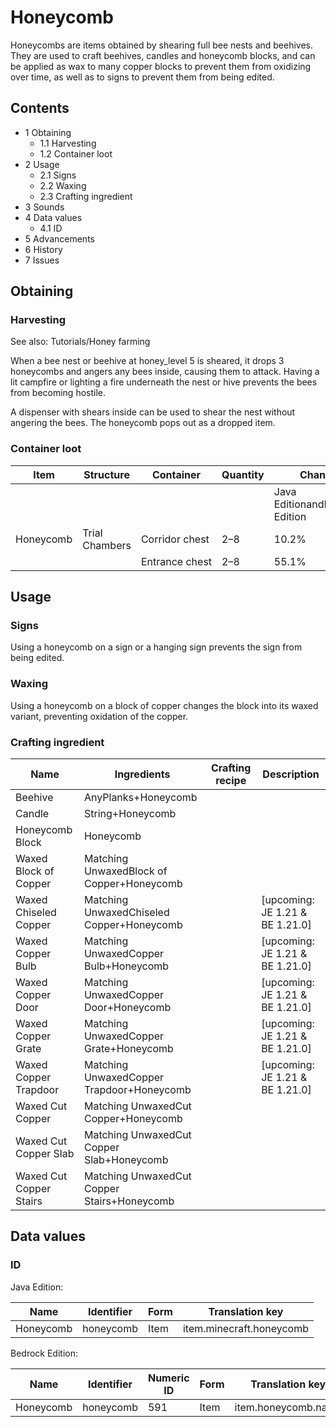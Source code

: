 # Honeycomb
Honeycombs are items obtained by shearing full bee nests and beehives. They are used to craft beehives, candles and honeycomb blocks, and can be applied as wax to many copper blocks to prevent them from oxidizing over time, as well as to signs to prevent them from being edited.

## Contents
- 1 Obtaining
	- 1.1 Harvesting
	- 1.2 Container loot
- 2 Usage
	- 2.1 Signs
	- 2.2 Waxing
	- 2.3 Crafting ingredient
- 3 Sounds
- 4 Data values
	- 4.1 ID
- 5 Advancements
- 6 History
- 7 Issues

## Obtaining
### Harvesting
See also: Tutorials/Honey farming

When a bee nest or beehive at honey_level 5 is sheared, it drops 3 honeycombs and angers any bees inside, causing them to attack. Having a lit campfire or lighting a fire underneath the nest or hive prevents the bees from becoming hostile.

A dispenser with shears inside can be used to shear the nest without angering the bees. The honeycomb pops out as a dropped item.

### Container loot
| Item      | Structure      | Container      | Quantity | Chance                         |
|-----------|----------------|----------------|----------|--------------------------------|
|           |                |                |          | Java EditionandBedrock Edition |
| Honeycomb | Trial Chambers | Corridor chest | 2–8      | 10.2%                          |
|           |                | Entrance chest | 2–8      | 55.1%                          |

## Usage
### Signs
Using a honeycomb on a sign or a hanging sign prevents the sign from being edited.

### Waxing
Using a honeycomb on a block of copper changes the block into its waxed variant, preventing oxidation of the copper.

### Crafting ingredient
| Name                    | Ingredients                                 | Crafting recipe | Description                      |
|-------------------------|---------------------------------------------|-----------------|----------------------------------|
| Beehive                 | AnyPlanks+Honeycomb                         |                 |                                  |
| Candle                  | String+Honeycomb                            |                 |                                  |
| Honeycomb Block         | Honeycomb                                   |                 |                                  |
| Waxed Block of Copper   | Matching UnwaxedBlock of Copper+Honeycomb   |                 |                                  |
| Waxed Chiseled Copper   | Matching UnwaxedChiseled Copper+Honeycomb   |                 | ‌[upcoming: JE 1.21 & BE 1.21.0] |
| Waxed Copper Bulb       | Matching UnwaxedCopper Bulb+Honeycomb       |                 | ‌[upcoming: JE 1.21 & BE 1.21.0] |
| Waxed Copper Door       | Matching UnwaxedCopper Door+Honeycomb       |                 | ‌[upcoming: JE 1.21 & BE 1.21.0] |
| Waxed Copper Grate      | Matching UnwaxedCopper Grate+Honeycomb      |                 | ‌[upcoming: JE 1.21 & BE 1.21.0] |
| Waxed Copper Trapdoor   | Matching UnwaxedCopper Trapdoor+Honeycomb   |                 | ‌[upcoming: JE 1.21 & BE 1.21.0] |
| Waxed Cut Copper        | Matching UnwaxedCut Copper+Honeycomb        |                 |                                  |
| Waxed Cut Copper Slab   | Matching UnwaxedCut Copper Slab+Honeycomb   |                 |                                  |
| Waxed Cut Copper Stairs | Matching UnwaxedCut Copper Stairs+Honeycomb |                 |                                  |

## Data values
### ID
Java Edition:

| Name      | Identifier | Form | Translation key          |
|-----------|------------|------|--------------------------|
| Honeycomb | honeycomb  | Item | item.minecraft.honeycomb |

Bedrock Edition:

| Name      | Identifier | Numeric ID | Form | Translation key     |
|-----------|------------|------------|------|---------------------|
| Honeycomb | honeycomb  | 591        | Item | item.honeycomb.name |


